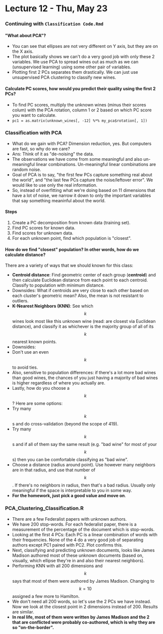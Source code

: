 # Lecture 12 - Thu, May 23

### Continuing with `Classification Code.Rmd`

#### "What about PCA"?

* You can see that ellipses are not very different on Y axis, but they are on the X axis.
* The plot basically shows we can't do a very good job with only these 2 variables. We use PCA to spread wines out as much as we can \(unsupervised learning\) using some other pair of variables.
* Plotting first 2 PCs separates them drastically. We can just use unsupervised PCA clustering to classify new wines.

#### Calculate PC scores, how would you predict their quality using the first 2 PCs?

* To find PC scores, multiply the unknown wines \(minus their scores colum\) with the PCA rotation, column 1 or 2 based on which PC score you want to calculate.
* `pc1 = as.matrix(unknown_wines[, -12] %*% my_pca$rotation[, 1])`

### Classification with PCA

* What do we gain with PCA? Dimension reduction, yes. But computers are fast, so why do we care?
* Ans: Think of it as "de-noising" the data.
* The observations we have come from some meaningful and also un-meaningful linear combinations. Un-meaningful linear combinations are random noise.
* Goal of PCA is to say, "the first few PCs capture something real about the world", and "the last few PCs capture the noise/leftover error". We would like to use only the real information.
* So, instead of overfitting what we're doing based on 11 dimensions that have a lot of noise, we narrow it down to only the important variables that say something meaninful about the world.

#### Steps

1. Create a PC decomposition from known data \(training set\).
2. Find PC scores for known data.
3. Find scores for unknown data.
4. For each unknown point, find which population is "closest".

#### How do we find "closest" population? In other words, how do we calculate distance?

There are a variety of ways that we should known for this class:

* **Centroid distance**: Find geometric center of each group \(**centroid**\) and then calculate Euclidean distance from each point to each centroid. Classify to population with minimum distance.
* Downsides: What if centroids are very close to each other based on each cluster's geometric mean? Also, the mean is not resistant to outliers.
* **K-Nearest Neighbors \(KNN\)**: See which $$k$$ wines look most like this unknown wine \(read: are closest via Euclidean distance\), and classify it as whichever is the majority group of all of its $$k$$ nearest known points.
* Downsides:
* Don't use an even $$k$$ to avoid ties.
* Also, sensitive to population differences: if there's a lot more bad wines than good wines, the chances of you just having a majority of bad wines is higher regardless of where you actually are.
* Lastly, how do you choose a $$k$$? Here are some options:
* Try many $$k$$s and do cross-validation \(beyond the scope of 419\).
* Try many $$k$$s and if all of them say the same result \(e.g. "bad wine" for most of your $$k$$s\) then you can be comfortable classifying as "bad wine".
* Choose a distance \(radius around point\). Use however many neighbors are in that radius, and use that number of $$k$$. If there's no neighbors in radius, then that's a bad radius. Usually only meaningful if the space is interpretable to you in some way.
* **For the homework, just pick a good value and move on**.

### PCA\_Clustering\_Classification.R

* There are a few Federalist papers with unknown authors.
* We have 200 stop-words. For each federalist paper, there is a measurement of the percentage of the document which is stop-words.
* Looking at the first 4 PCs: Each PC is a linear combination of words with their frequencies. None of the 4 do a very good job of separating authors except PC1 paired with PC2. Plot confirms this.
* Next, classifying and predicting unknown documents, looks like James Madison authored most of these unknown documents \(based on, visually, which ellipse they're in and also their nearest neighbors\).
* Performing KNN with all 200 dimensions and $$k$$ says that most of them were authored by James Madison. Changing to $$k = 10$$ assigned a few more to Hamilton.
* We don't need all 200 words, so let's use the 2 PCs we have instead. Now we look at the closest point in 2 dimensions instead of 200. Results are similar.
* **In real life, most of them were written by James Madison and the 2 that are conflicted were probably co-authored, which is why they are so "on-the-border".**

